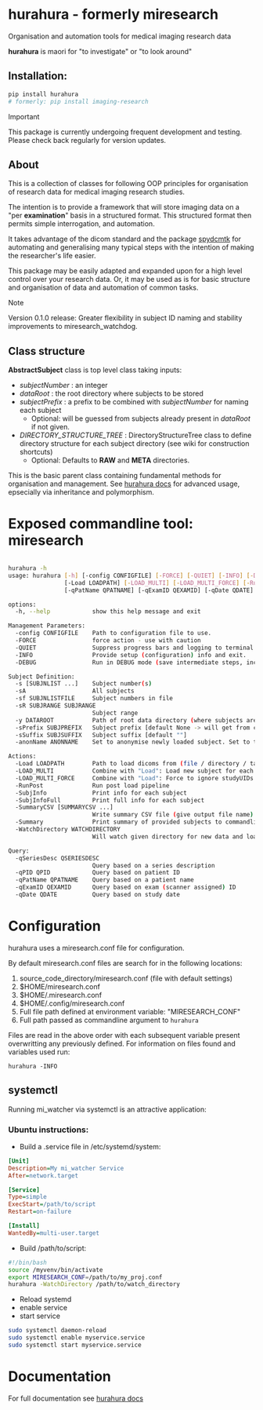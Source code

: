 # hurahura - formerly miresearch

Organisation and automation tools for medical imaging research data

__hurahura__ is maori for "to investigate" or "to look around"

## Installation: 

```bash
pip install hurahura
# formerly: pip install imaging-research

```

> [!IMPORTANT]  
> This package is currently undergoing frequent development and testing. Please check back regularly for version updates.

## About

This is a collection of classes for following OOP principles for organisation of research data for medical imaging research studies. 

The intention is to provide a framework that will store imaging data on a "per __examination__" basis in a structured format. This structured format then permits simple interrogation, and automation.  

It takes advantage of the dicom standard and the package [spydcmtk](https://github.com/fraser29/spydcmtk) for automating and generalising many typical steps with the intention of making the researcher's life easier. 

This package may be easily adapted and expanded upon for a high level control over your research data. Or, it may be used as is for basic structure and organisation of data and automation of common tasks. 

> [!NOTE]  
> Version 0.1.0 release: Greater flexibility in subject ID naming and stability improvements to miresearch_watchdog.


## Class structure

**AbstractSubject**  class is top level class taking inputs:
- *subjectNumber* : an integer
- *dataRoot* : the root directory where subjects to be stored             
- *subjectPrefix* : a prefix to be combined with *subjectNumber* for naming each subject
    - Optional: will be guessed from subjects already present in *dataRoot* if not given. 
- *DIRECTORY_STRUCTURE_TREE* : DirectoryStructureTree class to define directory structure for each subject directory (see wiki for construction shortcuts)
    - Optional: Defaults to **RAW** and **META** directories. 

This is the basic parent class containing fundamental methods for organisation and management. See  [hurahura docs](https://fraser29.github.io/hurahura/) for advanced usage, epsecially via inheritance and polymorphism. 

# Exposed commandline tool: miresearch

```bash

hurahura -h
usage: hurahura [-h] [-config CONFIGFILE] [-FORCE] [-QUIET] [-INFO] [-DEBUG] [-s [SUBJNLIST ...]] [-sA] [-sf SUBJNLISTFILE] [-sR SUBJRANGE SUBJRANGE] [-y DATAROOT] [-sPrefix SUBJPREFIX] [-sSuffix SUBJSUFFIX] [-anonName ANONNAME]
                [-Load LOADPATH] [-LOAD_MULTI] [-LOAD_MULTI_FORCE] [-RunPost] [-SubjInfo] [-SubjInfoFull] [-SummaryCSV [SUMMARYCSV ...]] [-Summary] [-WatchDirectory WATCHDIRECTORY] [-qSeriesDesc QSERIESDESC] [-qPID QPID]
                [-qPatName QPATNAME] [-qExamID QEXAMID] [-qDate QDATE]

options:
  -h, --help            show this help message and exit

Management Parameters:
  -config CONFIGFILE    Path to configuration file to use.
  -FORCE                force action - use with caution
  -QUIET                Suppress progress bars and logging to terminal
  -INFO                 Provide setup (configuration) info and exit.
  -DEBUG                Run in DEBUG mode (save intermediate steps, increase log output)

Subject Definition:
  -s [SUBJNLIST ...]    Subject number(s)
  -sA                   All subjects
  -sf SUBJNLISTFILE     Subject numbers in file
  -sR SUBJRANGE SUBJRANGE
                        Subject range
  -y DATAROOT           Path of root data directory (where subjects are stored) [default None -> may be set in config file]
  -sPrefix SUBJPREFIX   Subject prefix [default None -> will get from config file OR dataRoot]
  -sSuffix SUBJSUFFIX   Subject suffix [default ""]
  -anonName ANONNAME    Set to anonymise newly loaded subject. Set to true to use for WatchDirectory. [default None]

Actions:
  -Load LOADPATH        Path to load dicoms from (file / directory / tar / tar.gz / zip)
  -LOAD_MULTI           Combine with "Load": Load new subject for each subdirectory under loadPath
  -LOAD_MULTI_FORCE     Combine with "Load": Force to ignore studyUIDs and load new ID per subdirectory
  -RunPost              Run post load pipeline
  -SubjInfo             Print info for each subject
  -SubjInfoFull         Print full info for each subject
  -SummaryCSV [SUMMARYCSV ...]
                        Write summary CSV file (give output file name)
  -Summary              Print summary of provided subjects to commandline (best with -sA option)
  -WatchDirectory WATCHDIRECTORY
                        Will watch given directory for new data and load as new study

Query:
  -qSeriesDesc QSERIESDESC
                        Query based on a series description
  -qPID QPID            Query based on patient ID
  -qPatName QPATNAME    Query based on a patient name
  -qExamID QEXAMID      Query based on exam (scanner assigned) ID
  -qDate QDATE          Query based on study date


```

# Configuration

hurahura uses a miresearch.conf file for configuration. 

By default miresearch.conf files are search for in the following locations: 

1. source_code_directory/miresearch.conf (file with default settings)
2. $HOME/miresearch.conf
3. $HOME/.miresearch.conf
4. $HOME/.config/miresearch.conf
5. Full file path defined at environment variable: "MIRESEARCH_CONF"
6. Full path passed as commandline argument to `hurahura`

Files are read in the above order with each subsequent variable present overwritting any previously defined. 
For information on files found and variables used run:

`hurahura -INFO` 

## systemctl 

Running mi_watcher via systemctl is an attractive application: 

### Ubuntu instructions:

- Build a .service file in /etc/systemd/system:

```ini
[Unit]
Description=My mi_watcher Service
After=network.target

[Service]
Type=simple
ExecStart=/path/to/script
Restart=on-failure

[Install]
WantedBy=multi-user.target
```

- Build /path/to/script: 

```bash
#!/bin/bash
source /myvenv/bin/activate
export MIRESEARCH_CONF=/path/to/my_proj.conf
hurahura -WatchDirectory /path/to/watch_directory
```

- Reload systemd
- enable service
- start service
  
```bash
sudo systemctl daemon-reload
sudo systemctl enable myservice.service
sudo systemctl start myservice.service
```

# Documentation

For full documentation see [hurahura docs](https://fraser29.github.io/hurahura/)